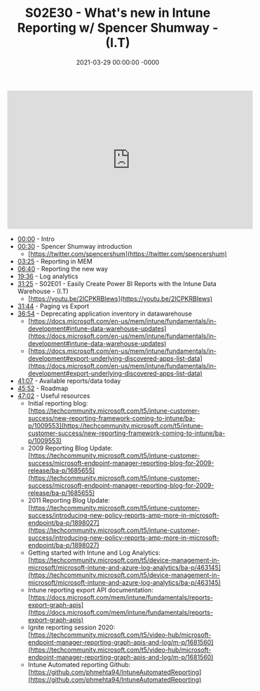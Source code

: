 ﻿---
layout: post
title: "S02E30 - What's new in Intune Reporting w/ Spencer Shumway - (I.T)"
date: 2021-03-29 00:00:00 -0000
categories:
---

<iframe loading="lazy" width="560" height="315" src="https://www.youtube.com/embed/lLNdS5ZlHoI" title="YouTube video player" frameborder="0" allow="accelerometer; autoplay; clipboard-write; encrypted-media; gyroscope; picture-in-picture" allowfullscreen></iframe>

- [00:00](https://www.youtube.com/watch?v=lLNdS5ZlHoI&t=0s) - Intro
- [00:30](https://www.youtube.com/watch?v=lLNdS5ZlHoI&t=30s) - Spencer Shumway introduction
   - [https://twitter.com/spencershum](https://twitter.com/spencershum)
- [03:25](https://www.youtube.com/watch?v=lLNdS5ZlHoI&t=205s) - Reporting in MEM
- [06:40](https://www.youtube.com/watch?v=lLNdS5ZlHoI&t=400s) - Reporting the new way
- [19:36](https://www.youtube.com/watch?v=lLNdS5ZlHoI&t=1176s) - Log analytics
- [31:25](https://www.youtube.com/watch?v=lLNdS5ZlHoI&t=1885s) - S02E01 - Easily Create Power BI Reports with the Intune Data Warehouse - (I.T)
   - [https://youtu.be/2ICPKRBIews](https://youtu.be/2ICPKRBIews)
- [31:44](https://www.youtube.com/watch?v=lLNdS5ZlHoI&t=1904s) - Paging vs Export
- [36:54](https://www.youtube.com/watch?v=lLNdS5ZlHoI&t=2214s) - Deprecating application inventory in datawarehouse
   - [https://docs.microsoft.com/en-us/mem/intune/fundamentals/in-development#intune-data-warehouse-updates](https://docs.microsoft.com/en-us/mem/intune/fundamentals/in-development#intune-data-warehouse-updates)
   - [https://docs.microsoft.com/en-us/mem/intune/fundamentals/in-development#export-underlying-discovered-apps-list-data](https://docs.microsoft.com/en-us/mem/intune/fundamentals/in-development#export-underlying-discovered-apps-list-data)
- [41:07](https://www.youtube.com/watch?v=lLNdS5ZlHoI&t=2467s) - Available reports/data today
- [45:52](https://www.youtube.com/watch?v=lLNdS5ZlHoI&t=2752s) - Roadmap
- [47:02](https://www.youtube.com/watch?v=lLNdS5ZlHoI&t=2822s) - Useful resources
   - Initial reporting blog: [https://techcommunity.microsoft.com/t5/intune-customer-success/new-reporting-framework-coming-to-intune/ba-p/1009553](https://techcommunity.microsoft.com/t5/intune-customer-success/new-reporting-framework-coming-to-intune/ba-p/1009553)
   - 2009 Reporting Blog Update: [https://techcommunity.microsoft.com/t5/intune-customer-success/microsoft-endpoint-manager-reporting-blog-for-2009-release/ba-p/1685655](https://techcommunity.microsoft.com/t5/intune-customer-success/microsoft-endpoint-manager-reporting-blog-for-2009-release/ba-p/1685655)
   - 2011 Reporting Blog Update: [https://techcommunity.microsoft.com/t5/intune-customer-success/introducing-new-policy-reports-amp-more-in-microsoft-endpoint/ba-p/1898027](https://techcommunity.microsoft.com/t5/intune-customer-success/introducing-new-policy-reports-amp-more-in-microsoft-endpoint/ba-p/1898027)
   - Getting started with Intune and Log Analytics: [https://techcommunity.microsoft.com/t5/device-management-in-microsoft/microsoft-intune-and-azure-log-analytics/ba-p/463145](https://techcommunity.microsoft.com/t5/device-management-in-microsoft/microsoft-intune-and-azure-log-analytics/ba-p/463145)
   - Intune reporting export API documentation: [https://docs.microsoft.com/mem/intune/fundamentals/reports-export-graph-apis](https://docs.microsoft.com/mem/intune/fundamentals/reports-export-graph-apis)
   - Ignite reporting session 2020: [https://techcommunity.microsoft.com/t5/video-hub/microsoft-endpoint-manager-reporting-graph-apis-and-log/m-p/1681560](https://techcommunity.microsoft.com/t5/video-hub/microsoft-endpoint-manager-reporting-graph-apis-and-log/m-p/1681560)
   - Intune Automated reporting Github: [https://github.com/phmehta94/IntuneAutomatedReporting](https://github.com/phmehta94/IntuneAutomatedReporting)

